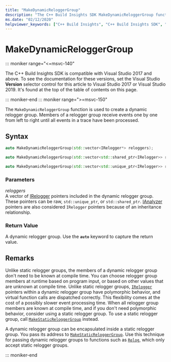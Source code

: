 ```yaml
---
title: "MakeDynamicReloggerGroup"
description: "The C++ Build Insights SDK MakeDynamicReloggerGroup function reference."
ms.date: "02/12/2020"
helpviewer_keywords: ["C++ Build Insights", "C++ Build Insights SDK", "MakeDynamicReloggerGroup", "throughput analysis", "build time analysis", "vcperf.exe"]
---
```

# MakeDynamicReloggerGroup

::: moniker range="<=msvc-140"

The C++ Build Insights SDK is compatible with Visual Studio 2017 and above. To see the documentation for these versions, set the Visual Studio **Version** selector control for this article to Visual Studio 2017 or Visual Studio 2019. It's found at the top of the table of contents on this page.

::: moniker-end
::: moniker range=">=msvc-150"

The `MakeDynamicReloggerGroup` function is used to create a dynamic relogger group. Members of a relogger group receive events one by one from left to right until all events in a trace have been processed.

## Syntax

```cpp
auto MakeDynamicReloggerGroup(std::vector<IRelogger*> reloggers);

auto MakeDynamicReloggerGroup(std::vector<std::shared_ptr<IRelogger>> reloggers);

auto MakeDynamicReloggerGroup(std::vector<std::unique_ptr<IRelogger>> reloggers);
```

### Parameters

*reloggers*\
A vector of [IRelogger](../other-types/irelogger-class.md) pointers included in the dynamic relogger group. These pointers can be raw, `std::unique_ptr`, or `std::shared_ptr`. [IAnalyzer](../other-types/ianalyzer-class.md) pointers are also considered `IRelogger` pointers because of an inheritance relationship.

### Return Value

A dynamic relogger group. Use the **`auto`** keyword to capture the return value.

## Remarks

Unlike static relogger groups, the members of a dynamic relogger group don't need to be known at compile time. You can choose relogger group members at runtime based on program input, or based on other values that are unknown at compile time. Unlike static relogger groups, [`IRelogger`](../other-types/irelogger-class.md) pointers within a dynamic relogger group have polymorphic behavior, and virtual function calls are dispatched correctly. This flexibility comes at the cost of a possibly slower event processing time. When all relogger group members are known at compile time, and if you don't need polymorphic behavior, consider using a static relogger group. To use a static relogger group, call [`MakeStaticReloggerGroup`](make-static-relogger-group.md) instead.

A dynamic relogger group can be encapsulated inside a static relogger group. You pass its address to [`MakeStaticReloggerGroup`](make-static-relogger-group.md). Use this technique for passing dynamic relogger groups to functions such as [`Relog`](relog.md), which only accept static relogger groups.

::: moniker-end
